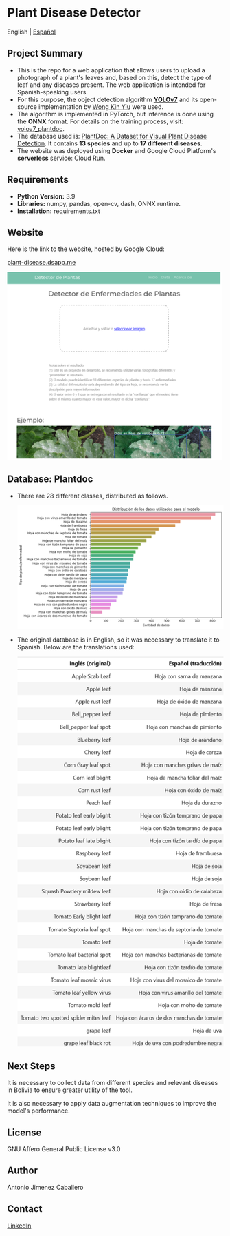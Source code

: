 # Plant Disease Detector

English | [Español](README_es.md)

## Project Summary

* This is the repo for a web application that allows users to upload a photograph of a plant's leaves and, based on this, detect the type of leaf and any diseases present. The web application is intended for Spanish-speaking users.
* For this purpose, the object detection algorithm [**YOLOv7**](https://arxiv.org/abs/2207.02696) and its open-source implementation by [Wong Kin Yiu](https://github.com/WongKinYiu/yolov7) were used.
* The algorithm is implemented in PyTorch, but inference is done using the **ONNX** format. For details on the training process, visit: [yolov7_plantdoc](https://github.com/a-jimenezc/yolov7_plantdoc).
* The database used is: [PlantDoc: A Dataset for Visual Plant Disease Detection](https://github.com/pratikkayal/PlantDoc-Dataset). It contains **13 species** and up to **17 different diseases**.
* The website was deployed using **Docker** and Google Cloud Platform's **serverless** service: Cloud Run.
## Requirements

* **Python Version:** 3.9
* **Libraries:** numpy, pandas, open-cv, dash, ONNX runtime.
* **Installation:** requirements.txt

## Website

Here is the link to the website, hosted by Google Cloud:

[plant-disease.dsapp.me](https://plant-disease.dsapp.me/)

<img src="images/app.png" alt="Screenshot" width="500"/> 

## Database: Plantdoc
* There are 28 different classes, distributed as follows.
  
  <img src="images/distr.png" alt="Distribution" width="500"/>

* The original database is in English, so it was necessary to translate it to Spanish. Below are the translations used:

  <img src="images/trad.png" alt="Translations" width="500"/>

## Next Steps

It is necessary to collect data from different species and relevant diseases in Bolivia to ensure greater utility of the tool.

It is also necessary to apply data augmentation techniques to improve the model's performance.

## License 

GNU Affero General Public License v3.0

## Author

Antonio Jimenez Caballero

## Contact

[LinkedIn](https://www.linkedin.com/in/antonio-jimnzc/)
